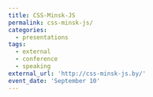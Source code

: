 ```yaml
---
title: CSS-Minsk-JS
permalink: css-minsk-js/
categories:
  - presentations
tags:
  - external
  - conference
  - speaking
external_url: 'http://css-minsk-js.by/'
event_date: 'September 10'
---
```


